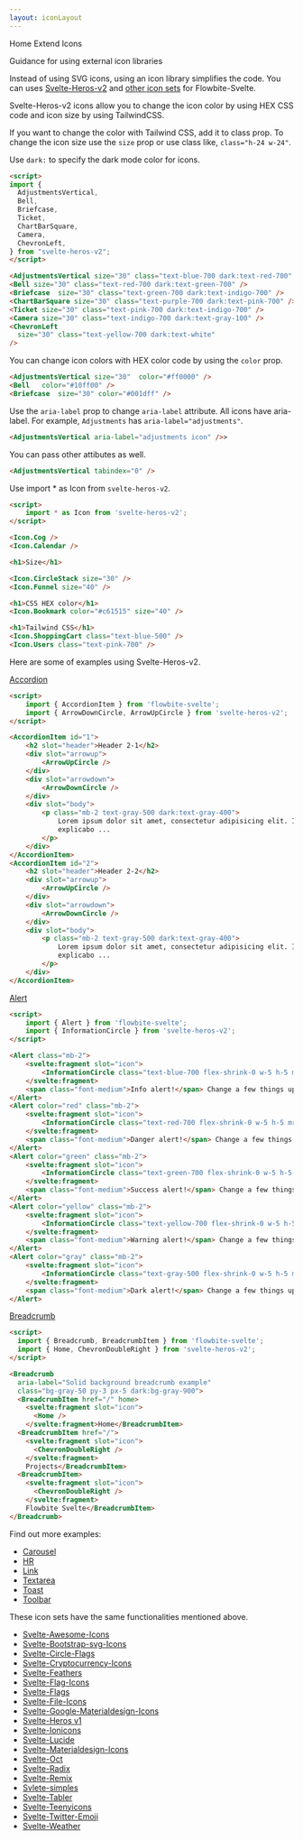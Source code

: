 ```yaml
---
layout: iconLayout
---
```


<script>
  import { Htwo } from '../../utils'
  import { Breadcrumb, BreadcrumbItem, A, Heading } from '$lib'
</script>

<Breadcrumb class="pb-8">
  <BreadcrumbItem href="/" home >Home</BreadcrumbItem>
  <BreadcrumbItem>Extend</BreadcrumbItem>
  <BreadcrumbItem>Icons</BreadcrumbItem>
</Breadcrumb>

<Heading class="mb-2" tag="h1" customSize="text-3xl">Guidance for using external icon libraries</Heading>

Instead of using SVG icons, using an icon library simplifies the code. You can uses <A href="https://www.npmjs.com/package/svelte-heros-v2" target="_blank">Svelte-Heros-v2</A> and <A href="https://svelte-svg-icons.vercel.app/" target="_blank">other icon sets</A> for Flowbite-Svelte.


Svelte-Heros-v2 icons allow you to change the icon color by using HEX CSS code and icon size by using TailwindCSS.

<Htwo label="Color and size" />

If you want to change the color with Tailwind CSS, add it to class prop. To change the icon size use the `size` prop or use class like, `class="h-24 w-24"`.

Use `dark:` to specify the dark mode color for icons.


```html
<script>
import {
  AdjustmentsVertical,
  Bell,
  Briefcase,
  Ticket,
  ChartBarSquare,
  Camera,
  ChevronLeft,
} from "svelte-heros-v2";
</script>

<AdjustmentsVertical size="30" class="text-blue-700 dark:text-red-700" />
<Bell size="30" class="text-red-700 dark:text-green-700" />
<Briefcase  size="30" class="text-green-700 dark:text-indigo-700" />
<ChartBarSquare size="30" class="text-purple-700 dark:text-pink-700" />
<Ticket size="30" class="text-pink-700 dark:text-indigo-700" />
<Camera size="30" class="text-indigo-700 dark:text-gray-100" />
<ChevronLeft
  size="30" class="text-yellow-700 dark:text-white"
/>
```

You can change icon colors with HEX color code by using the `color` prop.


```html
<AdjustmentsVertical size="30"  color="#ff0000" />
<Bell   color="#10ff00" />
<Briefcase  size="30" color="#001dff" />
```

<Htwo label="Aria label" />

Use the `aria-label` prop to change `aria-label` attribute. All icons have aria-label. For example, `Adjustments` has `aria-label="adjustments"`.

```html
<AdjustmentsVertical aria-label="adjustments icon" />>
```

<Htwo label="Passing down other attributes" />

You can pass other attibutes as well.

```html
<AdjustmentsVertical tabindex="0" />
```

<Htwo label="Import all" />

Use import * as Icon from `svelte-heros-v2`.

```html
<script>
	import * as Icon from 'svelte-heros-v2';
</script>

<Icon.Cog />
<Icon.Calendar />

<h1>Size</h1>

<Icon.CircleStack size="30" />
<Icon.Funnel size="40" />

<h1>CSS HEX color</h1>
<Icon.Bookmark color="#c61515" size="40" />

<h1>Tailwind CSS</h1>
<Icon.ShoppingCart class="text-blue-500" />
<Icon.Users class="text-pink-700" />
```

<Htwo label="Examples" />

Here are some of examples using Svelte-Heros-v2.

<Heading tag="h3"><A href="https://hero2-with-flowbite-svelte.vercel.app/accordion" textSize="text-2xl">Accordion</A></Heading>

```html
<script>
	import { AccordionItem } from 'flowbite-svelte';
	import { ArrowDownCircle, ArrowUpCircle } from 'svelte-heros-v2';
</script>

<AccordionItem id="1">
	<h2 slot="header">Header 2-1</h2>
	<div slot="arrowup">
		<ArrowUpCircle />
	</div>
	<div slot="arrowdown">
		<ArrowDownCircle />
	</div>
	<div slot="body">
		<p class="mb-2 text-gray-500 dark:text-gray-400">
			Lorem ipsum dolor sit amet, consectetur adipisicing elit. Illo ab necessitatibus sint
			explicabo ...
		</p>
	</div>
</AccordionItem>
<AccordionItem id="2">
	<h2 slot="header">Header 2-2</h2>
	<div slot="arrowup">
		<ArrowUpCircle />
	</div>
	<div slot="arrowdown">
		<ArrowDownCircle />
	</div>
	<div slot="body">
		<p class="mb-2 text-gray-500 dark:text-gray-400">
			Lorem ipsum dolor sit amet, consectetur adipisicing elit. Illo ab necessitatibus sint
			explicabo ...
		</p>
	</div>
</AccordionItem>
```

<Heading tag="h3"><A href="https://hero2-with-flowbite-svelte.vercel.app/alert" textSize="text-2xl">Alert</A></Heading>

```html
<script>
	import { Alert } from 'flowbite-svelte';
	import { InformationCircle } from 'svelte-heros-v2';
</script>

<Alert class="mb-2">
	<svelte:fragment slot="icon">
		<InformationCircle class="text-blue-700 flex-shrink-0 w-5 h-5 mr-3" />
	</svelte:fragment>
	<span class="font-medium">Info alert!</span> Change a few things up and try submitting again.
</Alert>
<Alert color="red" class="mb-2">
	<svelte:fragment slot="icon">
		<InformationCircle class="text-red-700 flex-shrink-0 w-5 h-5 mr-3" />
	</svelte:fragment>
	<span class="font-medium">Danger alert!</span> Change a few things up and try submitting again.
</Alert>
<Alert color="green" class="mb-2">
	<svelte:fragment slot="icon">
		<InformationCircle class="text-green-700 flex-shrink-0 w-5 h-5 mr-3" />
	</svelte:fragment>
	<span class="font-medium">Success alert!</span> Change a few things up and try submitting again.
</Alert>
<Alert color="yellow" class="mb-2">
	<svelte:fragment slot="icon">
		<InformationCircle class="text-yellow-700 flex-shrink-0 w-5 h-5 mr-3" />
	</svelte:fragment>
	<span class="font-medium">Warning alert!</span> Change a few things up and try submitting again.
</Alert>
<Alert color="gray" class="mb-2">
	<svelte:fragment slot="icon">
		<InformationCircle class="text-gray-500 flex-shrink-0 w-5 h-5 mr-3" />
	</svelte:fragment>
	<span class="font-medium">Dark alert!</span> Change a few things up and try submitting again.
</Alert>
```

<Heading tag="h3"><A href="https://hero2-with-flowbite-svelte.vercel.app/breadcrumb" textSize="text-2xl">Breadcrumb</A></Heading>

```html
<script>
  import { Breadcrumb, BreadcrumbItem } from 'flowbite-svelte';
  import { Home, ChevronDoubleRight } from 'svelte-heros-v2';
</script>

<Breadcrumb
  aria-label="Solid background breadcrumb example"
  class="bg-gray-50 py-3 px-5 dark:bg-gray-900">
  <BreadcrumbItem href="/" home>
    <svelte:fragment slot="icon">
      <Home />
    </svelte:fragment>Home</BreadcrumbItem>
  <BreadcrumbItem href="/">
    <svelte:fragment slot="icon">
      <ChevronDoubleRight />
    </svelte:fragment>
    Projects</BreadcrumbItem>
  <BreadcrumbItem>
    <svelte:fragment slot="icon">
      <ChevronDoubleRight />
    </svelte:fragment>
    Flowbite Svelte</BreadcrumbItem>
</Breadcrumb>
```

<Heading tag="h3" class="mb-2">Find out more examples:</Heading>

- <A href="https://hero2-with-flowbite-svelte.vercel.app/carousel">Carousel</A>
- <A href="https://hero2-with-flowbite-svelte.vercel.app/hr">HR</A>
- <A href="https://hero2-with-flowbite-svelte.vercel.app/link">Link</A>
- <A href="https://hero2-with-flowbite-svelte.vercel.app/textarea">Textarea</A>
- <A href="https://hero2-with-flowbite-svelte.vercel.app/toast">Toast</A>
- <A href="https://hero2-with-flowbite-svelte.vercel.app/toolbar">Toolbar</A>


<Htwo label="Alternatives" />

These icon sets have the same functionalities mentioned above.

- <A href="https://www.npmjs.com/package/svelte-awesome-icons">Svelte-Awesome-Icons</A>
- <A href="https://www.npmjs.com/package/svelte-bootstrap-svg-icons">Svelte-Bootstrap-svg-Icons</A>
- <A href="https://www.npmjs.com/package/svelte-circle-flags">Svelte-Circle-Flags</A>
- <A href="https://www.npmjs.com/package/svelte-cryptocurrency-icons">Svelte-Cryptocurrency-Icons</A>
- <A href="https://www.npmjs.com/package/svelte-feathers">Svelte-Feathers</A>
- <A href="https://www.npmjs.com/package/svelte-flag-icons">Svelte-Flag-Icons</A>
- <A href="https://www.npmjs.com/package/svelte-flags">Svelte-Flags</A>
- <A href="https://www.npmjs.com/package/svelte-file-icons">Svelte-File-Icons</A>
- <A href="https://www.npmjs.com/package/svelte-google-materialdesign-icons">Svelte-Google-Materialdesign-Icons</A>
- <A href="https://www.npmjs.com/package/svelte-heros">Svelte-Heros v1</A>
- <A href="https://www.npmjs.com/package/svelte-ionicons">Svelte-Ionicons</A>
- <A href="https://www.npmjs.com/package/svelte-lucide">Svelte-Lucide</A>
- <A href="https://www.npmjs.com/package/svelte-materialdesign-icons">Svelte-Materialdesign-Icons</A>
- <A href="https://www.npmjs.com/package/svelte-oct">Svelte-Oct</A>
- <A href="https://www.npmjs.com/package/svelte-radix">Svelte-Radix</A>
- <A href="https://www.npmjs.com/package/svelte-remix">Svelte-Remix</A>
- <A href="https://www.npmjs.com/package/svelte-simples">Svlete-simples</A>
- <A href="https://www.npmjs.com/package/svelte-tabler">Svelte-Tabler</A>
- <A href="https://www.npmjs.com/package/svelte-teenyicons">Svelte-Teenyicons</A>
- <A href="https://www.npmjs.com/package/svelte-twitter-emoji">Svelte-Twitter-Emoji</A>
- <A href="https://www.npmjs.com/package/svelte-weather">Svelte-Weather</A>

